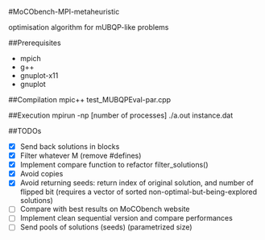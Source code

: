 #MoCObench-MPI-metaheuristic

optimisation algorithm for mUBQP-like problems

##Prerequisites
* mpich
* g++
* gnuplot-x11
* gnuplot

##Compilation
mpic++ test_MUBQPEval-par.cpp

##Execution
mpirun -np [number of processes] ./a.out instance.dat

##TODOs
- [x] Send back solutions in blocks
- [x] Filter whatever M (remove #defines)
- [x] Implement compare function to refactor filter_solutions()
- [x] Avoid copies
- [x] Avoid returning seeds: return index of original solution, and number of flipped bit (requires a vector of sorted non-optimal-but-being-explored solutions)
- [ ] Compare with best results on MoCObench website
- [ ] Implement clean sequential version and compare performances
- [ ] Send pools of solutions (seeds) (parametrized size)
